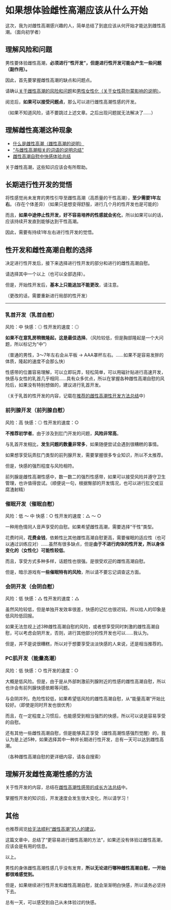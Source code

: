 # 如果想体验雌性高潮应该从什么开始 [​](#如果想体验雌性高潮应该从什么开始)

这次，我为对雌性高潮感兴趣的人，简单总结了到底应该从何开始才能达到雌性高潮。（面向初学者）

## 理解风险和问题 [​](#理解风险和问题)

男性要体验雌性高潮，**必须进行“性开发”，但是进行性开发可能会产生一些问题（副作用）。**

因此，首先要掌握雌性高潮的缺点和问题点。

请确认[关于雌性高潮的风险和问题](/femorg/risuku/page-a4-3.html)和[男性女性化（关于女性荷尔蒙影响的说明）](/femorg/risuku/page-a4-14.html)。

阅览后，**如果可以接受问题点**，那么可以进行雌性高潮性感的开发。

（如果不知道风险，请不要跳过上述文章。之后出现问题就无法解决了……）

## 理解雌性高潮这种现象 [​](#理解雌性高潮这种现象)

+   [什么是雌性高潮（雌性高潮的说明）](/femorg/intro/page-a4-1.html)
+   [“与雌性高潮相关的词语的说明总结”](https://web.archive.org/web/20190905091734/http://adlib1.net/ws2/momonavi/page-a4-11)
+   [雌性高潮自慰中快感体验总结](/femorg/femorg-seikan/page-a4-16.html)

关于雌性高潮，这些知识应该会有所帮助。

## 长期进行性开发的觉悟 [​](#长期进行性开发的觉悟)

将性感觉尚未发育的男性引导至雌性高潮（高质量的干性高潮），**至少需要1年左右**。（存在个体差异）（如果只是想变得舒服，进行几个月的性开发也是可能的）

而且，**如果中途停止性开发，好不容易培养的性感就会劣化**，所以如果可以的话，应该持续开发直到能够达到干性高潮。

因此，需要有持续1年左右进行性开发的觉悟。

## 性开发和雌性高潮自慰的选择 [​](#性开发和雌性高潮自慰的选择)

决定进行性开发后，接下来选择进行性开发的部分和进行的雌性高潮自慰。

请选择其中一个以上（也可以全部选择）。

但是，开始性开发后，**基本上只能追加不能更改**，请注意。

（更改的话，需要重新进行局部的性开发）

* * *

### 乳首开发（乳首自慰） [​](#乳首开发-乳首自慰)

风险：中 快感：◎ 性开发的速度：◎

**如果不在意乳房稍微隆起，这是最佳选择**。（风险较低，但是胸部隆起是一个大问题，所以标记为“中”）

（普通的男性，3～7年左右会从平板 → AAA罩杯左右。……如果不是容易发胖的体质，隆起的速度不会那么快）

性感带的位置容易理解，可以立即玩弄，轻松简单，可以用磁针贴进行高速开发，快感与女性的乳首几乎相同……具有众多优点，所以在掌握各种雌性高潮自慰的风险后，如果没有特别想做的，建议进行乳首开发。

（关于乳首的性开发的内容，记载在[推荐的雌性高潮性开发方法总结](/femorg/dry-seikan/page-a4-4.html)中）

### 前列腺开发（前列腺自慰） [​](#前列腺开发-前列腺自慰)

风险：高 快感：◎ 性开发的速度：○

**不推荐初学者**。由于涉及到肛门开发的问题，**风险非常高**。

与乳首开发相比，**发生问题的数量非常多**，如果随便尝试会遇到很糟糕的事情。

如果想享受玩弄肛门类型的前列腺开发，需要掌握很多专业知识，所以不太推荐。

但是，快感的强烈程度与风险相符。

前列腺是雌性高潮性感中，数一数二的强烈性感带，如果可以接受风险并遵守卫生管理，也许值得尝试。（顺便说一句，根据臀部的开发情况，也可以进行肛交或豆腐渣射精）

### 催眠开发（催眠自慰） [​](#催眠开发-催眠自慰)

风险：低 ～ 中 快感：○ 性开发的速度：△ ～ ○

一种用色情同人音声享受的自慰。如果希望雌性高潮，需要选择“干性”类型。

花费时间，**花费金钱**，依赖性比其他雌性高潮自慰更高，需要催眠的适应性（也可以通过训练应对）……虽然有很多缺点，但是**由于不进行肉体的性开发，所以身体变化的（女性化）可能性较低**。

而且，享受方式多种多样，话题性也很强。是很受欢迎的雌性高潮自慰。

但是，暗示游戏有**一些催眠特有的风险**，所以请不要忘记调查这方面。

### 会阴开发（会阴自慰） [​](#会阴开发-会阴自慰)

风险：低 快感：△ 性开发的速度：△

虽然风险较低，但是单独开发效率很差，快感的记忆也很迟钝，所以给人的印象是低风险低回报。

如果无法忽视上述3种雌性高潮自慰的风险，或者想享受同时刺激的雌性高潮自慰，可以考虑会阴开发，否则，进行其他部分的性开发也可以……我认为。

但是，并不是说很糟糕，所以对于想要享受淡淡快感的人来说，还是相当推荐的。

### PC肌开发（能量高潮） [​](#pc肌开发-能量高潮)

风险：低 快感：○ 性开发的速度：○

大概是低风险。但是，由于是从外部刺激前列腺附近的性感的雌性高潮自慰，所以也许会有前列腺快感依赖等问题。

与会阴并列，危险性较低，如果希望低风险的雌性高潮自慰，从“能量高潮”开始比较好。（即使是同时开发也很优秀）

而且，在一定程度上习惯后，也能感受到相当强烈的快感，所以可以说是容易享受的自慰。

还有其他一些雌性高潮自慰，但是能够真正享受（雌性高潮性感强烈觉醒）的，我认为是上述5种，如果选择其中一种并长期进行性开发，总有一天可以达到雌性高潮。

（各种雌性高潮自慰的更详细内容，请各自搜索）

## 理解开发雌性高潮性感的方法 [​](#理解开发雌性高潮性感的方法)

关于性开发的内容，总结在[雌性高潮性感带的成长方法总结](/femorg/dry-seikan/page-a4-13.html)中。

掌握性开发的知识后，开发速度会发生很大变化，所以请学习！

## 其他 [​](#其他)

也推荐阅览[给无法顺利“雌性高潮”的人的建议](/femorg/onani-tekunikku/page-a4-8.html)。

这篇文章中，总结了“更容易进行雌性高潮的方法”，如果还没有体验过雌性高潮，应该会是有用的信息。

以上。

男性的身体雌性高潮性感几乎没有发育，**所以无论进行哪种雌性高潮自慰，一开始都很难感觉到。**

但是，如果继续进行性开发和雌性高潮自慰，就会渐渐明白快感，所以请务必坚持下去。

总有一天，可以感受到自己从未体验过的快感。